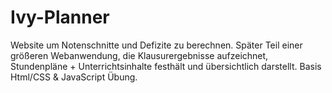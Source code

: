 # Ivy-Planner
Website um Notenschnitte und Defizite zu berechnen. 
Später Teil einer größeren Webanwendung, die Klausurergebnisse aufzeichnet, Stundenpläne + Unterrichtsinhalte 
festhält und übersichtlich darstellt.
Basis Html/CSS & JavaScript Übung.
